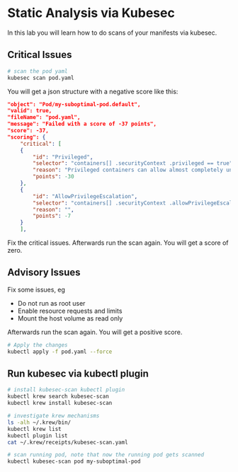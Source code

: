 # Static Analysis via Kubesec

In this lab you will learn how to do scans of your manifests via kubesec.

## Critical Issues

```bash
# scan the pod yaml
kubesec scan pod.yaml
```

You will get a json structure with a negative score like this:

```json
"object": "Pod/my-suboptimal-pod.default",
"valid": true,
"fileName": "pod.yaml",
"message": "Failed with a score of -37 points",
"score": -37,
"scoring": {
    "critical": [
    {
        "id": "Privileged",
        "selector": "containers[] .securityContext .privileged == true",
        "reason": "Privileged containers can allow almost completely unrestricted host access",
        "points": -30
    },
    {
        "id": "AllowPrivilegeEscalation",
        "selector": "containers[] .securityContext .allowPrivilegeEscalation == true",
        "reason": "",
        "points": -7
    }
    ],
```

Fix the critical issues. Afterwards run the scan again. You will get a score of zero.

## Advisory Issues

Fix some issues, eg

- Do not run as root user
- Enable resource requests and limits
- Mount the host volume as read only

Afterwards run the scan again. You will get a positive score.

```bash
# Apply the changes
kubectl apply -f pod.yaml --force
```

## Run kubesec via kubectl plugin

```bash
# install kubesec-scan kubectl plugin
kubectl krew search kubesec-scan
kubectl krew install kubesec-scan

# investigate krew mechanisms
ls -alh ~/.krew/bin/
kubectl krew list
kubectl plugin list
cat ~/.krew/receipts/kubesec-scan.yaml

# scan running pod, note that now the running pod gets scanned
kubectl kubesec-scan pod my-suboptimal-pod
```
